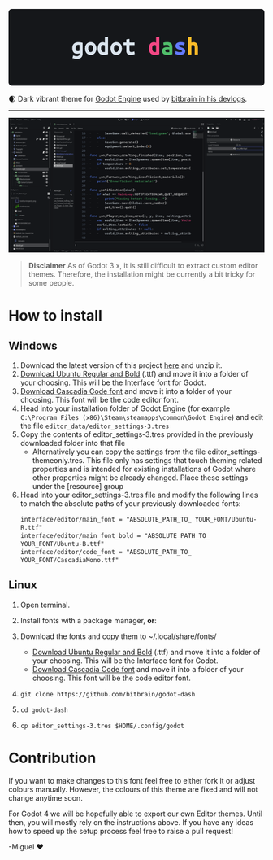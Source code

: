 ![logo](logo.png)

:waxing_crescent_moon: Dark vibrant theme for [Godot Engine](https://godotengine.org) used by [bitbrain in his devlogs](https://youtube.com/bitbraindev).

---

![example](example.png)


> **Disclaimer** As of Godot 3.x, it is still difficult to extract custom editor themes. Therefore, the installation might be currently a bit tricky for some people.

# How to install

## Windows
1. Download the latest version of this project [here](https://github.com/bitbrain/godot-dash/archive/refs/heads/main.zip) and unzip it.
2. [Download Ubuntu Regular and Bold](https://fonts.google.com/specimen/Ubuntu) (.ttf) and move it into a folder of your choosing. This will be the Interface font for Godot.
3. [Download Cascadia Code font](https://github.com/microsoft/cascadia-code/releases) and move it into a folder of your choosing. This font will be the code editor font.
4. Head into your installation folder of Godot Engine (for example `C:\Program Files (x86)\Steam\steamapps\common\Godot Engine`) and edit the file `editor_data/editor_settings-3.tres`
5. Copy the contents of editor_settings-3.tres provided in the previously downloaded folder into that file
   * Alternatively you can copy the settings from the file editor_settings-themeonly.tres. This file only has settings that touch theming related properties and is intended for existing installations of Godot where other properties might be already changed. Place these settings under the \[resource\] group
6. Head into your editor_settings-3.tres file and modify the following lines to match the absolute paths of your previously downloaded fonts:
    ```
    interface/editor/main_font = "ABSOLUTE_PATH_TO_ YOUR_FONT/Ubuntu-R.ttf"
    interface/editor/main_font_bold = "ABSOLUTE_PATH_TO_ YOUR_FONT/Ubuntu-B.ttf"
    interface/editor/code_font = "ABSOLUTE_PATH_TO_ YOUR_FONT/CascadiaMono.ttf"
    ```

## Linux

1. Open terminal.

2. Install fonts with a package manager, **or**:

2. Download the fonts and copy them to ~/.local/share/fonts/
    * [Download Ubuntu Regular and Bold](https://fonts.google.com/specimen/Ubuntu) (.ttf) and move it into a folder of your choosing. This will be the Interface font for Godot.
    * [Download Cascadia Code font](https://github.com/microsoft/cascadia-code/releases) and move it into a folder of your choosing. This font will be the code editor font.

3. `git clone https://github.com/bitbrain/godot-dash`

4. `cd godot-dash`

5. `cp editor_settings-3.tres $HOME/.config/godot`

# Contribution

If you want to make changes to this font feel free to either fork it or adjust colours manually. However, the colours of this theme are fixed and will not change anytime soon.

For Godot 4 we will be hopefully able to export our own Editor themes. Until then, you will mostly rely on the instructions above. If you have any ideas how to speed up the setup process feel free to raise a pull request!

-Miguel :hearts:
